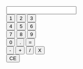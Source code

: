 <!DOCTYPE html>
<html lang="fr">
    <head>
        <meta charset="utf-8">
        <title>Projet de calculatrice</title>
        <meta name="description" content="">
        <link rel="stylesheet" href="../css/style.css">
    </head>
    <body>
        <div id="calculator">
            <form name="calculator">
                <input class="result" type="text" name="ans" value=""/><br>
                <div id="button">   
                    <input type="button" value="1" onclick="document.calculator.ans.value+='1'"/>
                    <input type="button" value="2" onclick="document.calculator.ans.value+='2'"/>
                    <input type="button" value="3" onclick="document.calculator.ans.value+='3'"/><br>
                    <input type="button" value="4" onclick="document.calculator.ans.value+='4'"/>
                    <input type="button" value="5" onclick="document.calculator.ans.value+='5'"/>
                    <input type="button" value="6" onclick="document.calculator.ans.value+='6'"/><br>
                    <input type="button" value="7" onclick="document.calculator.ans.value+='7'"/>
                    <input type="button" value="8" onclick="document.calculator.ans.value+='8'"/>
                    <input type="button" value="9" onclick="document.calculator.ans.value+='9'"/><br>
                    <input type="button" value="0" onclick="document.calculator.ans.value+='0'"/>
                    <input type="button" value="." onclick="document.calculator.ans.value+='.'"/>
                    <input type="button" value="="onclick="document.calculator.ans.value=eval(document.calculator.ans.value)"/><br>
                    <input type="button" value="-" onclick="document.calculator.ans.value+='-'"/>
                    <input type="button" value="+" onclick="document.calculator.ans.value+='+'"/>
                    <input type="button" value="/" onclick="document.calculator.ans.value+='/'"/>
                    <input type="button" value="X" onclick="document.calculator.ans.value+='*'"/><br>
                    <input type="reset" value="CE"/>
                </div> 
            </form>   
        </div>
    </body>
</html>

